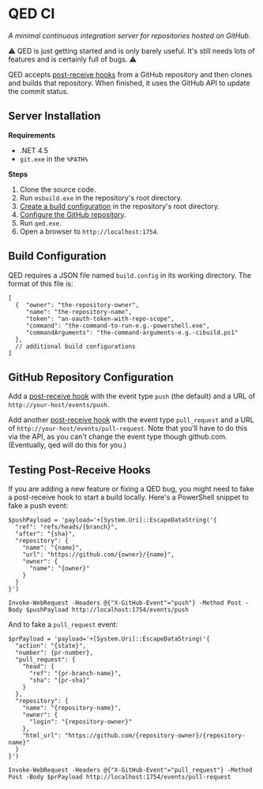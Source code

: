 # QED CI

_A minimal continuous integration server for repositories hosted on GitHub._

:warning: 
QED is just getting started and is only barely useful. It's still needs lots of features and is certainly full of bugs. 
:warning:

QED accepts [post-receive hooks](https://help.github.com/articles/post-receive-hooks) from a GitHub repository and then clones and builds that repository. When finished, it uses the GitHub API to update the commit status.

## Server Installation

**Requirements**

- .NET 4.5
- `git.exe` in the `%PATH%`

**Steps**

1. Clone the source code.
1. Run `msbuild.exe` in the repository's root directory.
1. [Create a build configuration](#build-configuration) in the repository's root directory.
1. [Configure the GitHub repository](#github-repository-configuration).
1. Run `qed.exe`.
1. Open a browser to `http://localhost:1754`.

## Build Configuration

QED requires a JSON file named `build.config` in its working directory. The format of this file is:

```
[
  {  "owner": "the-repository-owner",
     "name": "the-repository-name",
     "token": "an-oauth-token-with-repo-scope",
     "command": "the-command-to-run-e.g.-powershell.exe",
     "commandArguments": "the-command-arguments-e.g.-cibuild.ps1"
  },
  // additional build configurations
]
```

## GitHub Repository Configuration

Add a [post-receive hook](https://help.github.com/articles/post-receive-hooks) with the event type `push` (the default) and a URL of `http://your-host/events/push`.

Add another [post-receive hook](https://help.github.com/articles/post-receive-hooks) with the event type `pull_request` and a URL of `http://your-host/events/pull-request`. Note that you'll have to do this via the API, as you can't change the event type though github.com. (Eventually, qed will do this for you.)

## Testing Post-Receive Hooks

If you are adding a new feature or fixing a QED bug, you might need to fake a post-receive hook to start a build locally. Here's a PowerShell snippet to fake a push event:

```
$pushPayload = 'payload='+[System.Uri]::EscapeDataString('{
  "ref": "refs/heads/{branch}",
  "after": "{sha}",
  "repository": {
    "name": "{name}",
    "url": "https://github.com/{owner}/{name}",
    "owner": {
      "name": "{owner}"
    }
  }
}')

Invoke-WebRequest -Headers @{"X-GitHub-Event"="push"} -Method Post -Body $pushPayload http://localhost:1754/events/push
```

And to fake a `pull_request` event:

```
$prPayload = 'payload='+[System.Uri]::EscapeDataString('{
  "action": "{state}",
  "number": {pr-number},
  "pull_request": {
    "head": {
      "ref": "{pr-branch-name}",
      "sha": "{pr-sha}"
    }
  },
  "repository": { 
    "name": "{repository-name}", 
    "owner": {
      "login": "{repository-owner}"
    },
    "html_url": "https://github.com/{repository-owner}/{repository-name}"
  }
}')

Invoke-WebRequest -Headers @{"X-GitHub-Event"="pull_request"} -Method Post -Body $prPayload http://localhost:1754/events/pull-request
```
